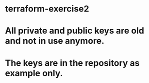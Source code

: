 # terraform-exercise2
# All private and public keys are old and not in use anymore.
# The keys are in the repository as example only.
